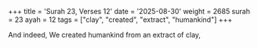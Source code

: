 +++
title = 'Surah 23, Verses 12'
date = '2025-08-30'
weight = 2685
surah = 23
ayah = 12
tags = ["clay", "created", "extract", "humankind"]
+++

And indeed, We created humankind from an extract of clay,